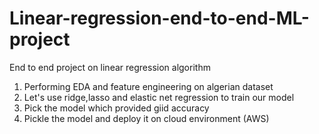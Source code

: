 # Linear-regression-end-to-end-ML-project
End to end project on linear regression algorithm 
1. Performing EDA and feature engineering on algerian dataset
2. Let's use ridge,lasso and elastic net regression to train our model
3. Pick the model which provided giid accuracy
4. Pickle the model and deploy it on cloud environment (AWS)
